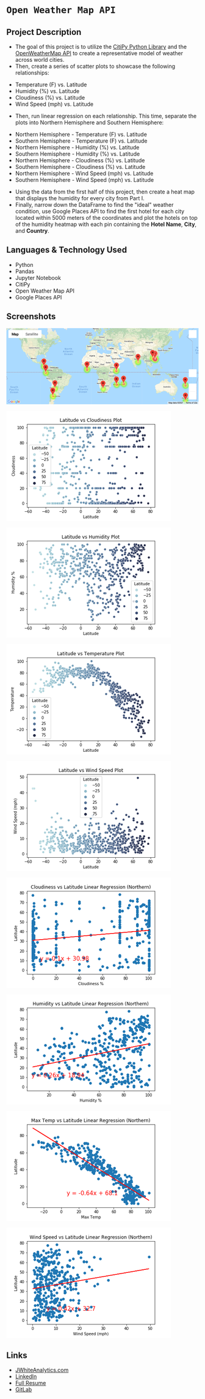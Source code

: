 # `Open Weather Map API`

## Project Description

-  The goal of this project is to utilize the [CitiPy Python Library](https://pypi.python.org/pypi/citipy) and the [OpenWeatherMap API](https://openweathermap.org/api) to create a representative model of weather across world cities.
- Then, create a series of scatter plots to showcase the following relationships:
* Temperature (F) vs. Latitude
* Humidity (%) vs. Latitude
* Cloudiness (%) vs. Latitude
* Wind Speed (mph) vs. Latitude
- Then, run linear regression on each relationship. This time, separate the plots into Northern Hemisphere and Southern Hemisphere:
* Northern Hemisphere - Temperature (F) vs. Latitude
* Southern Hemisphere - Temperature (F) vs. Latitude
* Northern Hemisphere - Humidity (%) vs. Latitude
* Southern Hemisphere - Humidity (%) vs. Latitude
* Northern Hemisphere - Cloudiness (%) vs. Latitude
* Southern Hemisphere - Cloudiness (%) vs. Latitude
* Northern Hemisphere - Wind Speed (mph) vs. Latitude
* Southern Hemisphere - Wind Speed (mph) vs. Latitude
- Using the data from the first half of this project, then create a heat map that displays the humidity for every city from Part I.
- Finally, narrow down the DataFrame to find the "ideal" weather condition, use Google Places API to find the first hotel for each city located within 5000 meters of the coordinates and plot the hotels on top of the humidity heatmap with each pin containing the **Hotel Name**, **City**, and **Country**.


## Languages & Technology Used

- Python
- Pandas
- Jupyter Notebook
- CitiPy
- Open Weather Map API
- Google Places API

## Screenshots
![image](/images/Hotel_Map.png)

![image](/images/latitude_vs_cloudiness.png)

![image](/images/latitude_vs_humidity.png)

![image](/images/latitude_vs_temp.png)

![image](/images/latitude_vs_windspeed.png)

![image](/images/northern_cloudiness_latitude.png)

![image](/images/northern_humidity_latitude.png)

![image](/images/northern_temp_latitude.png)

![image](/images/northern_windspeed_latitude.png)

## Links
- [JWhiteAnalytics.com](https://jwhiteanalytics.com)
- [LinkedIn](https://www.linkedin.com/in/jimmywhite1987)
- [Full Resume](https://jwhiteanalytics.com/JWhite%20Resume.pdf)
- [GitLab](https://gitlab.com/jimmywhite1987)
